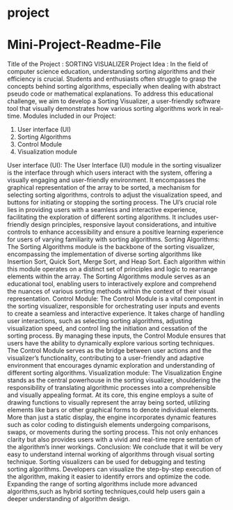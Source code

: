 # project
# Mini-Project-Readme-File
Title of the Project : SORTING VISUALIZER
Project Idea :
In the field of computer science education, understanding sorting algorithms and their
efficiency is crucial. Students and enthusiasts often struggle to grasp the concepts behind sorting
algorithms, especially when dealing with abstract pseudo code or mathematical explanations. To
address this educational challenge, we aim to develop a Sorting Visualizer, a user-friendly software
tool that visually demonstrates how various sorting algorithms work in real-time. Modules included in our Project:
1. User interface (UI)
2. Sorting Algorithms
3. Control Module
4. Visualization module

   
User interface (UI):
The User Interface (UI) module in the sorting visualizer is the interface through which users
interact with the system, offering a visually engaging and user-friendly environment. It
encompasses the graphical representation of the array to be sorted, a mechanism for selecting
sorting algorithms, controls to adjust the visualization speed, and buttons for initiating or stopping
the sorting process. The UI’s crucial role lies in providing users with a seamless and interactive
experience, facilitating the exploration of different sorting algorithms. It includes user-friendly
design principles, responsive layout considerations, and intuitive controls to enhance accessibility
and ensure a positive learning experience for users of varying familiarity with sorting
algorithms. Sorting Algorithms:
The Sorting Algorithms module is the backbone of the sorting visualizer, encompassing the
implementation of diverse sorting algorithms like Insertion Sort, Quick Sort, Merge Sort, and Heap
Sort. Each algorithm within this module operates on a distinct set of principles and logic to
rearrange elements within the array. The Sorting Algorithms module serves as an educational tool, enabling users to interactively explore and comprehend the nuances of various sorting methods
within the context of their visual representation.
Control Module:
The Control Module is a vital component in the sorting visualizer, responsible for orchestrating
user inputs and events to create a seamless and interactive experience. It takes charge of handling
user interactions, such as selecting sorting algorithms, adjusting visualization speed, and control
ling the initiation and cessation of the sorting process. By managing these inputs, the Control
Module ensures that users have the ability to dynamically explore various sorting techniques. The
Control Module serves as the bridge between user actions and the visualizer’s functionality, contributing to a user-friendly and adaptive environment that encourages dynamic exploration and
understanding of different sorting algorithms. Visualization module:
The Visualization Engine stands as the central powerhouse in the sorting visualizer, shouldering
the responsibility of translating algorithmic processes into a comprehensible and visually appealing
format. At its core, this engine employs a suite of drawing functions to visually represent the array
being sorted, utilizing elements like bars or other graphical forms to denote individual elements. More than just a static display, the engine incorporates dynamic features such as color coding to
distinguish elements undergoing comparisons, swaps, or movements during the sorting process. This not only enhances clarity but also provides users with a vivid and real-time repre
sentation of the algorithm’s inner workings. Conclusion:
We conclude that it will be very easy to understand internal working of algorithms through visual
sorting technique. Sorting visualizers can be used for debugging and testing sorting algorithms. Developers can visualize the step-by-step execution of the algorithm, making it easier to identify
errors and optimize the code. Expanding the range of sorting algorithms include more advanced
algorithms,such as hybrid sorting techniques,could help users gain a deeper understanding of
algorithm design.

